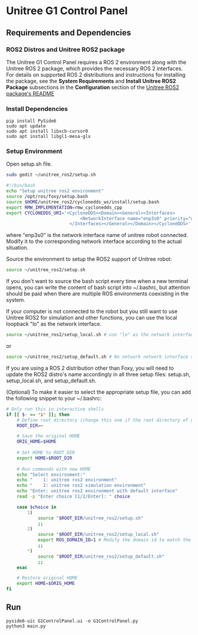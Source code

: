 # Unitree G1 Control Panel

## Requirements and Dependencies

### ROS2 Distros and Unitree ROS2 package
The Unitree G1 Control Panel requires a ROS 2 environment along with the Unitree ROS 2 package, which provides the necessary ROS 2 interfaces.
For details on supported ROS 2 distributions and instructions for installing the package, see the **System Requirements** and **Install Unitree ROS2 Package** subsections in the **Configuration** section of the [Unitree ROS2 package's README](https://github.com/unitreerobotics/unitree_ros2/blob/master/README.md)

### Install Dependencies
````
pip install PySide6
sudo apt update
sudo apt install libxcb-cursor0
sudo apt install libgl1-mesa-glx
````

### Setup Environment
Open setup.sh file.
```bash
sudo gedit ~/unitree_ros2/setup.sh
```
```bash
#!/bin/bash
echo "Setup unitree ros2 environment"
source /opt/ros/foxy/setup.bash
source $HOME/unitree_ros2/cyclonedds_ws/install/setup.bash
export RMW_IMPLEMENTATION=rmw_cyclonedds_cpp
export CYCLONEDDS_URI='<CycloneDDS><Domain><General><Interfaces>
                            <NetworkInterface name="enp3s0" priority="default" multicast="default" />
                        </Interfaces></General></Domain></CycloneDDS>'
```
where "enp3s0" is the network interface name of unitree robot connected.
Modify it to the corresponding network interface according to the actual situation. 

Source the environment to setup the ROS2 support of Unitree robot: 
```bash
source ~/unitree_ros2/setup.sh
```
If you don't want to source the bash script every time when a new terminal opens, you can write the content of bash script into ~/.bashrc, but attention should be paid when there are multiple ROS environments coexisting in the system.

If your computer is not connected to the robot but you still want to use Unitree ROS2 for simulation and other functions, you can use the local loopback "lo" as the network interface.
```bash
source ~/unitree_ros2/setup_local.sh # use "lo" as the network interface
```
or
```bash
source ~/unitree_ros2/setup_default.sh # No network network interface specified 
```

If you are using a ROS 2 distribution other than Foxy, you will need to update the ROS2 distro's name accordingly in all three setup files: setup.sh, setup_local.sh, and setup_default.sh.

(Optional) To make it easier to select the appropriate setup file, you can add the following snippet to your ~/.bashrc:
```bash
# Only run this in interactive shells
if [[ $- == *i* ]]; then
    # Define root directory (change this one if the root directory of unitree_ros2 is different)
    ROOT_DIR=~

    # Save the original HOME
    ORIG_HOME=$HOME
    
    # Set HOME to ROOT_DIR
    export HOME=$ROOT_DIR
    
    # Run commands with new HOME
    echo "Select environment:"
    echo "    1: unitree ros2 environment"
    echo "    2: unitree ros2 simulation environment"
    echo "Enter: unitree ros2 environment with default interface"
    read -p "Enter choice [1/2/Enter]: " choice

    case $choice in
        1)
            source "$ROOT_DIR/unitree_ros2/setup.sh"
            ;;
        2)
            source "$ROOT_DIR/unitree_ros2/setup_local.sh"
            export ROS_DOMAIN_ID=1 # Modify the domain id to match the simulation
            ;;
        *)
            source "$ROOT_DIR/unitree_ros2/setup_default.sh"
            ;;
    esac

    # Restore original HOME
    export HOME=$ORIG_HOME
fi

```

## Run
````
pyside6-uic G1ControlPanel.ui -o G1ControlPanel.py
python3 main.py
````
